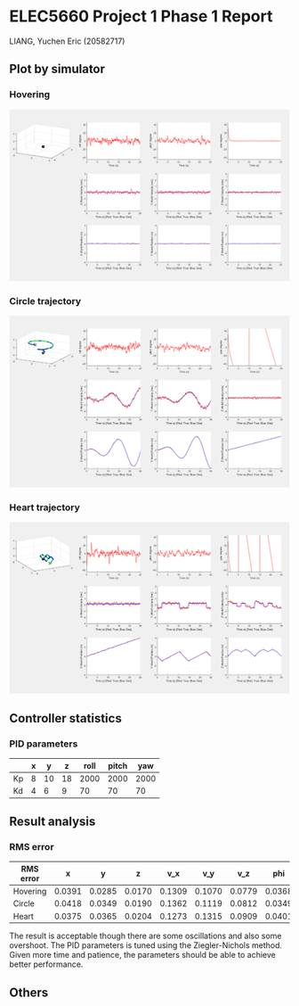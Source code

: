 # ELEC5660 Project 1 Phase 1 Report

LIANG, Yuchen Eric (20582717)

## Plot by simulator

### Hovering
<p align="center">
<img src="./assets/hover.png" alt= “” width="600">
</p>

### Circle trajectory
<p align="center">
<img src="./assets/circle.png" alt= “” width="600">
</p>

### Heart trajectory
<p align="center">
<img src="./assets/heart.png" alt= “” width="600">
</p>

## Controller statistics
### PID parameters
|    	| x 	| y  	| z  	| roll 	| pitch 	| yaw  	|
|----	|---	|----	|----	|------	|-------	|------	|
| Kp 	| 8 	| 10 	| 18 	| 2000 	| 2000  	| 2000 	|
| Kd 	| 4 	| 6  	| 9  	| 70   	| 70    	| 70   	|

## Result analysis
### RMS error
| RMS error 	| x      	| y      	| z      	| v_x    	| v_y    	| v_z    	| phi    	| theta  	| psi    	|
|-----------	|--------	|--------	|--------	|--------	|--------	|--------	|--------	|--------	|--------	|
| Hovering  	| 0.0391 	| 0.0285 	| 0.0170 	| 0.1309 	| 0.1070 	| 0.0779 	| 0.0368 	| 0.0337 	| 0.0611 	|
| Circle    	| 0.0418 	| 0.0349 	| 0.0190 	| 0.1362 	| 0.1119 	| 0.0812 	| 0.0349 	| 0.0373 	| 0.0623 	|
| Heart     	| 0.0375 	| 0.0365 	| 0.0204 	| 0.1273 	| 0.1315 	| 0.0909 	| 0.0401 	| 0.0390 	| 0.0620 	|

The result is acceptable though there are some oscillations and also some overshoot. The PID parameters is tuned using the Ziegler-Nichols method. Given more time and patience, the parameters should be able to achieve better performance.

## Others
